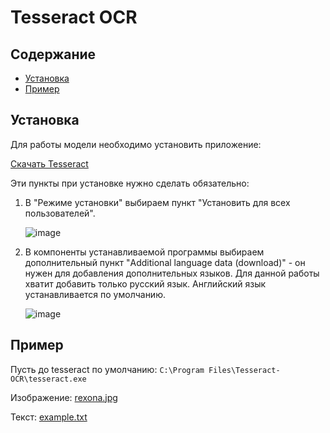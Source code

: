# Tesseract OCR

## Содержание
- [Установка](#установка)
- [Пример](#пример)

## Установка

Для работы модели необходимо установить приложение:

[Скачать Tesseract](https://github.com/UB-Mannheim/tesseract/releases/download/v5.4.0.20240606/tesseract-ocr-w64-setup-5.4.0.20240606.exe)

Эти пункты при установке нужно сделать обязательно:

1. В "Режиме установки" выбираем пункт "Установить для всех пользователей".

   ![image](https://github.com/user-attachments/assets/cacc5052-d739-45ed-80ac-7f3075a9d875)

2. В компоненты устанавливаемой программы выбираем дополнительный пункт "Additional language data (download)" - он нужен для добавления дополнительных языков. Для данной работы хватит добавить только русский язык. Английский язык устанавливается по умолчанию.

   ![image](https://github.com/user-attachments/assets/94bc6a66-1929-45b5-8592-f91f59930b5a)

## Пример

Пусть до tesseract по умолчанию: `C:\Program Files\Tesseract-OCR\tesseract.exe`

Изображение: [rexona.jpg](tessfiles/Tesseract/input.jpg)

Текст: [example.txt](tessfiles/OutputMessage/example.txt)
